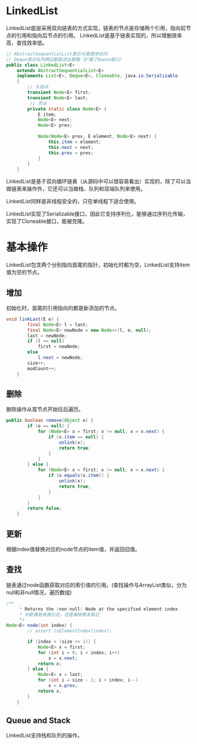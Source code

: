 # LinkedList
LinkedList底层采用双向链表的方式实现，链表的节点是存储两个引用，指向前节点的引用和指向后节点的引用。
LinkedList是基于链表实现的，所以增删效率高，查找效率低。
```java
// AbstractSequentialList表示元素顺序访问
// Deque表示队列两边都能进出数据（扩展了Queue接口）
public class LinkedList<E>
    extends AbstractSequentialList<E>
    implements List<E>, Deque<E>, Cloneable, java.io.Serializable
    {
        // 头结点
        transient Node<E> first;
        transient Node<E> last;
         // 节点
        private static class Node<E> {
            E item;
            Node<E> next;
            Node<E> prev;
    
            Node(Node<E> prev, E element, Node<E> next) {
                this.item = element;
                this.next = next;
                this.prev = prev;
            }
        }
    }
```
LinkedList是基于双向循环链表（从源码中可以很容易看出）实现的，除了可以当做链表来操作外，它还可以当做栈、队列和双端队列来使用。

LinkedList同样是非线程安全的，只在单线程下适合使用。

LinkedList实现了Serializable接口，因此它支持序列化，能够通过序列化传输，实现了Cloneable接口，能被克隆。


# 基本操作
LinkedList包含两个分别指向首尾的指针，初始化时都为空，LinkedList支持item值为空的节点。

## 增加
初始化时，首尾的引用指向的都是新添加的节点。

```java
void linkLast(E e) {
        final Node<E> l = last;
        final Node<E> newNode = new Node<>(l, e, null);
        last = newNode;
        if (l == null)
            first = newNode;
        else
            l.next = newNode;
        size++;
        modCount++;
    }
```

## 删除
删除操作从首节点开始往后遍历。

```java
public boolean remove(Object o) {
        if (o == null) {
            for (Node<E> x = first; x != null; x = x.next) {
                if (x.item == null) {
                    unlink(x);
                    return true;
                }
            }
        } else {
            for (Node<E> x = first; x != null; x = x.next) {
                if (o.equals(x.item)) {
                    unlink(x);
                    return true;
                }
            }
        }
        return false;
    }
```

## 更新
根据index值替换对应的node节点的item值，并返回旧值。

## 查找
链表通过node函数获取对应的索引值的引用。(查找操作与ArrayList类似，分为null和非null情况，遍历数组)
```java
/**
     * Returns the (non-null) Node at the specified element index.
     * 判断离链表首位近，还是离链表末尾近
     */
Node<E> node(int index) {
        // assert isElementIndex(index);

        if (index < (size >> 1)) {
            Node<E> x = first;
            for (int i = 0; i < index; i++)
                x = x.next;
            return x;
        } else {
            Node<E> x = last;
            for (int i = size - 1; i > index; i--)
                x = x.prev;
            return x;
        }
    }
```

## Queue and Stack
LinkedList支持栈和队列的操作。



